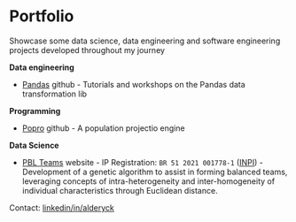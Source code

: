 # Portfolio
Showcase some data science, data engineering and software engineering projects developed throughout my journey

**Data engineering**</br>
- [Pandas](https://github.com/derycck/Pandas) github - Tutorials and workshops on the Pandas data transformation lib

**Programming**</br>
- [Popro](https://github.com/aiboxlab-pne/popro) github - A population projectio engine

**Data Science**</br>
- [PBL Teams](https://sites.google.com/cesar.school/horus) website - IP Registration: `BR 51 2021 001778-1` ([INPI](http://revistas.inpi.gov.br/pdf/Programa_de_computador2639.pdf)) - Development of a genetic algorithm to assist in forming balanced teams, leveraging concepts of intra-heterogeneity and inter-homogeneity of individual characteristics through Euclidean distance.

Contact: [linkedin/in/alderyck](https://www.linkedin.com/in/alderyck/)